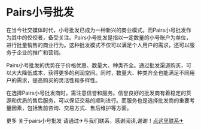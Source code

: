 # Pairs小号批发

在当今社交媒体时代，小号批发已成为一种新兴的商业模式。而Pairs小号批发作为其中的佼佼者，备受关注。Pairs小号批发是指以一定数量的小号账户为单位，进行批量销售的商业行为。这种批发模式不仅可以满足个人用户的需求，还可以服务于企业的推广和营销。

Pairs小号批发的优势在于价格优惠、数量大、种类齐全。通过批发渠道购买，可以大大降低成本，获得更多的利润空间。同时，数量大、种类齐全也能满足不同用户的需求，提高购买的灵活性和多样性。

在选择Pairs小号批发商时，需注意信誉和服务。信誉良好的批发商有着稳定的货源和优质的售后服务，可以保证交易的顺利进行。而服务也是选择批发商的重要考量因素，包括售前咨询、交易方式、售后维护等方面。

更多 关于pairs小号批发 请通过✈与我们联系，感谢阅读,谢谢！[点这里联系✈](https://gg.k02.cc)